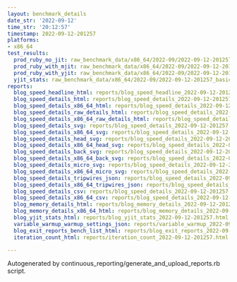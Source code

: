 ```yaml
---
layout: benchmark_details
date_str: '2022-09-12'
time_str: '20:12:57'
timestamp: 2022-09-12-201257
platforms:
- x86_64
test_results:
  prod_ruby_no_jit: raw_benchmark_data/x86_64/2022-09/2022-09-12-201257_basic_benchmark_prod_ruby_no_jit.json
  prod_ruby_with_mjit: raw_benchmark_data/x86_64/2022-09/2022-09-12-201257_basic_benchmark_prod_ruby_with_mjit.json
  prod_ruby_with_yjit: raw_benchmark_data/x86_64/2022-09/2022-09-12-201257_basic_benchmark_prod_ruby_with_yjit.json
  yjit_stats: raw_benchmark_data/x86_64/2022-09/2022-09-12-201257_basic_benchmark_yjit_stats.json
reports:
  blog_speed_headline_html: reports/blog_speed_headline_2022-09-12-201257.html
  blog_speed_details_html: reports/blog_speed_details_2022-09-12-201257.html
  blog_speed_details_x86_64_html: reports/blog_speed_details_2022-09-12-201257.x86_64.html
  blog_speed_details_raw_details_html: reports/blog_speed_details_2022-09-12-201257.raw_details.html
  blog_speed_details_x86_64_raw_details_html: reports/blog_speed_details_2022-09-12-201257.x86_64.raw_details.html
  blog_speed_details_svg: reports/blog_speed_details_2022-09-12-201257.svg
  blog_speed_details_x86_64_svg: reports/blog_speed_details_2022-09-12-201257.x86_64.svg
  blog_speed_details_head_svg: reports/blog_speed_details_2022-09-12-201257.head.svg
  blog_speed_details_x86_64_head_svg: reports/blog_speed_details_2022-09-12-201257.x86_64.head.svg
  blog_speed_details_back_svg: reports/blog_speed_details_2022-09-12-201257.back.svg
  blog_speed_details_x86_64_back_svg: reports/blog_speed_details_2022-09-12-201257.x86_64.back.svg
  blog_speed_details_micro_svg: reports/blog_speed_details_2022-09-12-201257.micro.svg
  blog_speed_details_x86_64_micro_svg: reports/blog_speed_details_2022-09-12-201257.x86_64.micro.svg
  blog_speed_details_tripwires_json: reports/blog_speed_details_2022-09-12-201257.tripwires.json
  blog_speed_details_x86_64_tripwires_json: reports/blog_speed_details_2022-09-12-201257.x86_64.tripwires.json
  blog_speed_details_csv: reports/blog_speed_details_2022-09-12-201257.csv
  blog_speed_details_x86_64_csv: reports/blog_speed_details_2022-09-12-201257.x86_64.csv
  blog_memory_details_html: reports/blog_memory_details_2022-09-12-201257.html
  blog_memory_details_x86_64_html: reports/blog_memory_details_2022-09-12-201257.x86_64.html
  blog_yjit_stats_html: reports/blog_yjit_stats_2022-09-12-201257.html
  variable_warmup_warmup_settings_json: reports/variable_warmup_2022-09-12-201257.warmup_settings.json
  blog_exit_reports_bench_list_html: reports/blog_exit_reports_2022-09-12-201257.bench_list.html
  iteration_count_html: reports/iteration_count_2022-09-12-201257.html

---
```

Autogenerated by continuous_reporting/generate_and_upload_reports.rb script.
